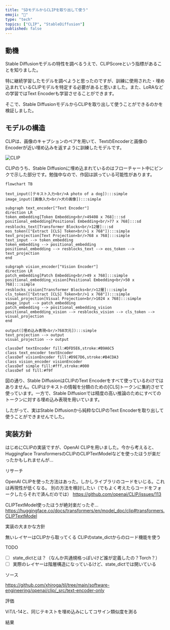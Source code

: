 ```yaml
---
title: "SDモデルからCLIPを取り出して使う"
emoji: "📎"
type: "tech"
topics: ["CLIP", "StableDiffusion"]
published: false
---
```


## 


## 動機

Stable Diffusionモデルの特性を調べるうえで、CLIPScoreという指標があることを知りました。

特に継続学習したモデルを調べようと思ったのですが、訓練に使用された・埋め込まれているCLIPモデルを特定する必要があると思いました。また、LoRAなどの学習ではText Encoderも学習させることができます。

そこで、Stable DiffusionモデルからCLIPを取り出して使うことができるのかを検証しました。

## モデルの構造

CLIPは、画像のキャプションのペアを用いて、TextのEncoderと画像のEncoderが近い埋め込みを返すように訓練したモデルです。

![CLIP](https://github.com/openai/CLIP/blob/main/CLIP.png?raw=true)

CLIPのうち、Stable Diffusionに埋め込まれているのはフローチャート中にピンクで示した部分です。勉強中なので、作図は誤っている可能性があります。

```mermaid
flowchart TB

text_input([テキスト入力<br/>A photo of a dog]):::simple
image_input([画像入力<br/>犬の画像]):::simple

subgraph text_encoder["Text Encoder"]
direction LR
token_embedding[Token Embedding<br/>49408 x 768]:::sd
positional_embedding[Positional Embedding<br/>77 x 768]:::sd
resblocks_text[Transformer Blocks<br/>12層]:::sd
eos_token(["Extract [CLS] Token<br/>1 x 768"]):::simple
text_projection[Text Projection<br/>768 x 768]:::simple
text_input --> token_embedding
token_embedding --> positional_embedding
positional_embedding --> resblocks_text --> eos_token --> text_projection
end

subgraph vision_encoder["Vision Encoder"]
direction LR
patch_embedding[Patch Embedding<br/>49 x 768]:::simple
positional_embedding_vision[Positional Embedding<br/>50 x 768]:::simple
resblocks_vision[Transformer Blocks<br/>12層]:::simple
cls_token(["Extract [CLS] Token<br/>1 x 768"]):::simple
visual_projection[Visual Projection<br/>1024 x 768]:::simple
image_input --> patch_embedding
patch_embedding --> positional_embedding_vision
positional_embedding_vision --> resblocks_vision --> cls_token --> visual_projection
end

output([埋め込み表現<br/>768次元]):::simple
text_projection --> output
visual_projection --> output

classDef textEncoder fill:#DFD5E6,stroke:#B9A6C5
class text_encoder textEncoder
classDef visionEncoder fill:#D9E7D6,stroke:#B4CDA3
class vision_encoder visionEncoder
classDef simple fill:#fff,stroke:#000
classDef sd fill:#f9f
```

図の通り、Stable DiffusionはCLIPのText Encoderをすべて使っているわけではありません。CLIPはテキストの情報を分類のための[CLS]トークンに集約させて使っています。一方で、Stable Diffusionでは精度の高い推論のためにすべてのトークンに対する埋め込み表現を用いています。
<!-- https://huggingface.co/blog/stable_diffusion -->

したがって、実はStable Diffusionから純粋なCLIPのText Encoderを取り出して使うことができませんでした。

## 実装方針

はじめにCLIPの実装ですが、OpenAI CLIPを用いました。今から考えると、Huggingface TransformersのCLIPのCLIPTextModelなどを使ったほうが楽だったかもしれませんが...

リサーチ

OpenAI CLIPを使った方法はあった。しかしライブラリのコードをいじる。これは再現性が低くなる。
別の方法を検討したい（でもよく考えたらコードをフォークしたらそれで済んだのでは）
https://github.com/openai/CLIP/issues/113

CLIPTextModel使ったほうが絶対楽だったぞ...
https://huggingface.co/docs/transformers/en/model_doc/clip#transformers.CLIPTextModel

実装の大まかな方針

無いレイヤーはCLIPから取ってくる
CLIPのstate_dictからのロード機能を使う

TODO

- [ ] state_dictとは？（なんか共通規格っぽいけど誰が定義したの？Torch？）
- [ ] 実際のレイヤーは階層構造になっているけど、state_dictでは開いている

ソース

https://github.com/xhiroga/til/tree/main/software-engineering/openai/clip/_src/text-encoder-only


評価

ViT/L-14と、同じテキストを埋め込みにしてコサイン類似度を測る

結果

<!-- https://claude.ai/chat/19b185aa-b5be-49f1-a73b-9a88a38fab48, https://claude.ai/chat/8134061b-e048-424f-96f1-a224ce43e764 -->
